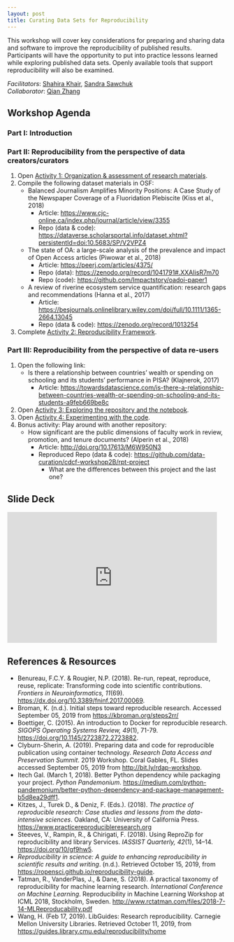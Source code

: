 ```yaml
---
layout: post
title: Curating Data Sets for Reproducibility
---
```


This workshop will cover key considerations for preparing and sharing data and software to improve the reproducibility of published results. Participants will have the opportunity to put into practice lessons learned while exploring published data sets. Openly available tools that support reproducibility will also be examined.

*Facilitators*: [Shahira Khair](mailto:skhair@uvic.ca), [Sandra Sawchuk](mailto:sandra.sawchuk@msvu.ca)    
*Collaborator*: [Qian Zhang](mailto:qian.zhang1@uwaterloo.ca)

## <a id="workshop"></a>Workshop Agenda

### Part I: Introduction

### Part II: Reproducibility from the perspective of data creators/curators

1. Open [Activity 1: Organization & assessment of research materials](https://docs.google.com/document/d/1Rh3pTZeJikceWaiba86gXdDHcthkRKjcUkAxiCh7vlE/edit).
2. Compile the following dataset materials in OSF:
   - Balanced Journalism Amplifies Minority Positions: A Case Study of the Newspaper Coverage of a Fluoridation Plebiscite (Kiss et al., 2018)  
     - Article: <https://www.cjc-online.ca/index.php/journal/article/view/3355>  
     - Repo (data & code): <https://dataverse.scholarsportal.info/dataset.xhtml?persistentId=doi:10.5683/SP/V2VPZ4> 
   - The state of OA: a large-scale analysis of the prevalence and impact of Open Access articles (Piwowar et al., 2018)  
     - Article: <https://peerj.com/articles/4375/>  
     - Repo (data): <https://zenodo.org/record/1041791#.XXAIisR7m70>  
     - Repo (code): <https://github.com/Impactstory/oadoi-paper1>
   - A review of riverine ecosystem service quantification: research gaps and recommendations (Hanna et al., 2017)  
     - Article: <https://besjournals.onlinelibrary.wiley.com/doi/full/10.1111/1365-2664.13045>  
     - Repo (data & code): <https://zenodo.org/record/1013254> 
3. Complete [Activity 2: Reproducibility Framework](https://docs.google.com/document/d/1E0c5-DDVo2MMoF2rPOiH2brIZyC_3YZZrcgp0x6VCPs/edit).

### Part III: Reproducibility from the perspective of data re-users

1. Open the following link:
   - Is there a relationship between countries’ wealth or spending on schooling and its students’ performance in PISA? (Klajnerok, 2017)
     - Article: <https://towardsdatascience.com/is-there-a-relationship-between-countries-wealth-or-spending-on-schooling-and-its-students-a9feb669be8c>  
2. Open [Activity 3: Exploring the repository and the notebook](/activity3/).
3. Open [Activity 4: Experimenting with the code](/activity4/).
4. Bonus activity: Play around with another repository:
    - How significant are the public dimensions of faculty work in review, promotion, and tenure documents? (Alperin et al., 2018) 
      - Article: <http://doi.org/10.17613/M6W950N3>
      - Reproduced Repo (data & code): <https://github.com/data-curation/cdcf-workshop2B/rpt-project>  
        - What are the differences between this project and the last one?

## <a id="slide"></a>Slide Deck

<iframe src="https://docs.google.com/presentation/d/e/2PACX-1vTYxCI33ZiEtTsgvVF7uXJKzlkn3Bpdvy0svichCZ7K-gZTNWUvC1otETOwKYhBYgpG1FwWF0_tlxwC/embed?start=false&loop=false&delayms=3000" frameborder="0" width="480" height="299" allowfullscreen="true" mozallowfullscreen="true" webkitallowfullscreen="true"></iframe>

## <a id="references"></a>References & Resources

- Benureau, F.C.Y. & Rougier, N.P. (2018). Re-run, repeat, reproduce, reuse, replicate: Transforming code into scientific contributions. *Frontiers in Neuroinformatics, 11*(69). <https://dx.doi.org/10.3389/fninf.2017.00069>.  
- Broman, K. (n.d.). Initial steps toward reproducible research. Accessed September 05, 2019 from <https://kbroman.org/steps2rr/>
- Boettiger, C. (2015). An introduction to Docker for reproducible research. *SIGOPS Operating Systems Review, 49*(1), 71-79. <https://doi.org/10.1145/2723872.2723882>.
- Clyburn-Sherin, A. (2019). Preparing data and code for reproducible publication using container technology. *Research Data Access and Preservation Summit*. 2019 Workshop. Coral Gables, FL. Slides accessed September 05, 2019 from <http://bit.ly/rdap-workshop>.
- Itech Gal. (March 1, 2018). Better Python dependency while packaging your project. *Python Pandemonium*. <https://medium.com/python-pandemonium/better-python-dependency-and-package-management-b5d8ea29dff1>.
- Kitzes, J., Turek D., & Deniz, F. (Eds.). (2018). *The practice of reproducible research: Case studies and lessons from the data-intensive sciences*. Oakland, CA: University of California Press. <https://www.practicereproducibleresearch.org>
- Steeves, V., Rampin, R., & Chirigati, F. (2018). Using ReproZip for reproducibility and library Services. *IASSIST Quarterly, 42*(1), 14–14. <https://doi.org/10/gf9hw5>.
- *Reproducibility in science: A guide to enhancing reproducibility in scientific results and writing*. (n.d.). Retrieved October 15, 2019, from <https://ropensci.github.io/reproducibility-guide>.
- Tatman, R., VanderPlas, J., & Dane, S. (2018). A practical taxonomy of reproducibility for machine learning research. *International Conference on Machine Learning*. Reproducibility in Machine Learning Workshop at ICML 2018, Stockholm, Sweden. <http://www.rctatman.com/files/2018-7-14-MLReproducability.pdf>
- Wang, H. (Feb 17, 2019). LibGuides: Research reproducibility. Carnegie Mellon University Libraries. Retrieved October 11, 2019, from <https://guides.library.cmu.edu/reproducibility/home>
